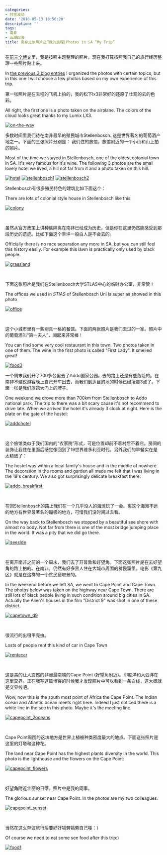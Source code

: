 ```yaml
---
categories:
- 时空波动
date: '2010-05-13 18:56:20'
description: ''
tags:
- 南非
- 五湖四海
title: 南非之旅照片之“我的旅程|Photos in SA “My Trip”
---
```

在[前三个博文](https://spacetimewave.net/tag/%E5%8D%97%E9%9D%9E)里，我是按照主题整理的照片。现在我打算按照我自己的旅行经历整理一些照片贴上来。



In [the previous 3 blog entries](https://spacetimewave.net/tag/%E5%8D%97%E9%9D%9E) I organized the photos with certain topics, but in this one I will choose a few photos based on my own experience of this trip.



第一张照片是在去程的飞机上拍的，我的松下lx3非常好的还原了壮观的云的色彩。



All right, the first one is a photo taken on the airplane. The colors of the cloud looks great thanks to my Lumix LX3\.



[![](/assets/spacetimewave/2010/05/on-the-way.jpg "on-the-way")](/assets/spacetimewave/2010/05/on-the-way.jpg)




多数时间里我们待在南非最早的殖民城市Stellenbosch. 这是世界著名的葡萄酒产地之一。下面的三张照片分别是： 我们住的旅馆，旅馆附近的一个小山和山上拍的照片。



Most of the time we stayed in Stellenbosch, one of the oldest colonial town in SA. It's very famous for it's wine. The following 3 photos are the small lovely hotel we lived, a hill not far from it and a photo taken on this hill.



[![](/assets/spacetimewave/2010/05/hotel.jpg "hotel")](/assets/spacetimewave/2010/05/hotel.jpg)
[![](/assets/spacetimewave/2010/05/stellenbosch1.jpg "stellenbosch1")](/assets/spacetimewave/2010/05/stellenbosch1.jpg)
[![](/assets/spacetimewave/2010/05/stellenbosch2.jpg "stellenbosch2")](/assets/spacetimewave/2010/05/stellenbosch2.jpg)



Stellenbosch有很多殖民特色的建筑比如下面这个：



There are lots of colonial style house in Stellenbosch like this:



[![](/assets/spacetimewave/2010/05/colony.jpg "colony")](/assets/spacetimewave/2010/05/colony.jpg)



 



虽然从官方政策上讲种族隔离在南非已经成为历史，但是你在这里仍然能感受到那段历史的遗迹。比如下面这个草坪一般白人是不会去的。



Officially there is no race separation any more in SA, but you can still feel this history easily. For example this lawn is practically only used by black people.



[![](/assets/spacetimewave/2010/05/grassland.jpg "grassland")](/assets/spacetimewave/2010/05/grassland.jpg)



 



下面这张照片是我们在Stellenbosch大学STLAS中心的临时办公室，非常赞！



The offices we used in *STIAS* of Stellenbosch Uni is super as showed in this photo



[![](/assets/spacetimewave/2010/05/office.jpg "office")](/assets/spacetimewave/2010/05/office.jpg)



 



这个小城市里有一些别具一格的餐馆。下面的两张照片是我们去过的一家。照片中的葡萄酒叫“第一夫人”，闻起来非常棒！



You can find some very cool restaurant in this town. Two photos taken in one of them. The wine in the first photo is called "First Lady". It smelled great!



[![](/assets/spacetimewave/2010/05/food3.jpg "food3")](/assets/spacetimewave/2010/05/food3.jpg)



一个周末我们开了700多公里去了Addo国家公园。去的路上还是有些危险的。在南非不建议游客晚上自己开车出去，而我们到达目的地的时候已经凌晨3点了。下面一张是我们旅馆大门上的牌子。



One weekend we drove more than 700km from Stellenbosch to Addo national park. The trip to there was a bit scary cause it's not recommend to drive late. When we arrived the hotel it's already 3 clock at night. Here is the plate on the gate of the hostel:



[![](/assets/spacetimewave/2010/05/addohotel.jpg "addohotel")](/assets/spacetimewave/2010/05/addohotel.jpg)



 



这个旅馆类似于我们国内的“农家院”形式，可是位置却前不着村后不着店。房间的装饰让我住在里面后感觉像回到了19世界维多利亚时代。另外我们的早餐实在是太精致了：



The hostel was within a local family's house and in the middle of nowhere. The decoration in the rooms and garden all made me felt that I was living in the 19's century. We also got surprisingly delicate breakfast there:



[![](/assets/spacetimewave/2010/05/addo_breakfirst.jpg "addo_breakfirst")](/assets/spacetimewave/2010/05/addo_breakfirst.jpg)



 



在回Stellenbosch的路上我们在一个几乎没人的海滩玩了一会。离这个海滩不远的地方有世界最著名的蹦极的地方，可惜我们没时间过去看。



On the way back to Stellenbosch we stopped by a beautiful see shore with almost no body. Not far from there is one of the most bridge jumping place in the world. It was a pity that we did go there.



[![](/assets/spacetimewave/2010/05/seeside.jpg "seeside")](/assets/spacetimewave/2010/05/seeside.jpg)



 



在离开南非之前的一个周末，我们去了开普敦和好望角。下面这张照片是在去好望角的路上拍的。在南非，仍然有好多黑人住在大城市周围的贫民窟里。电影《第九区》就是在这样的一个贫民窟取景的。



In the weekend before we left SA, we went to Cape Point and Cape Town. The photos below was taken on the highway near Cape Town. There are still lots of black people living in such condition around big cities in SA. Actually the Alien's houses in the film "District 9" was shot in one of these district.



[![](/assets/spacetimewave/2010/05/capetown_d9.jpg "capetown_d9")](/assets/spacetimewave/2010/05/capetown_d9.jpg)



 



很流行的出租甲壳虫。



Losts of people rent this kind of car in Cape Town



[![](/assets/spacetimewave/2010/05/rentacar.jpg "rentacar")](/assets/spacetimewave/2010/05/rentacar.jpg)



 



这是美的让人震撼的非洲最南端的Cape Point (好望角附近)。印度洋和大西洋在这里交界。正在我写这篇博客的时候我才发现照片中可以看到一条白线，这大概就是交界线吧。



Wow, now this is the south most point of Africa the Cape Point. The Indian ocean and Atlantic ocean meets right here. Indeed I just noticed there is a white line in the see in this photo. Maybe it's the meeting line.



[![](/assets/spacetimewave/2010/05/capepoint_2oceans.jpg "capepoint_2oceans")](/assets/spacetimewave/2010/05/capepoint_2oceans.jpg)



 



Cape Point周围的这块地方是世界上植被种类密度最大的地点。下面这张照片是这里的灯塔和这种花。



The land near Cape Point has the highest plants diversity in the world. This photo is the lighthouse and the flowers on the Cape Point:



[![](/assets/spacetimewave/2010/05/capepoint_flowers.jpg "capepoint_flowers")](/assets/spacetimewave/2010/05/capepoint_flowers.jpg)



 



好望角附近壮丽的日落。照片中是我的同事。



The glorious sunset near Cape Point. In the photos are my two colleagues.



[![](/assets/spacetimewave/2010/05/capepoint_sunset.jpg "capepoint_sunset")](/assets/spacetimewave/2010/05/capepoint_sunset.jpg)



 



当然在这么奔波旅行后要好好犒劳犒劳自己喽：）



Of course we need to eat some see food after this trip:)



[![](/assets/spacetimewave/2010/05/food1.jpg "food1")](/assets/spacetimewave/2010/05/food1.jpg)

